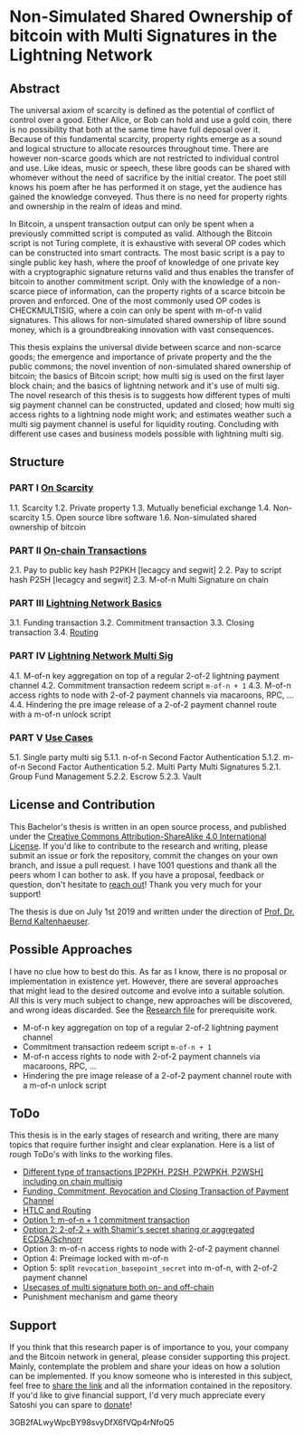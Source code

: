 # Non-Simulated Shared Ownership of bitcoin with Multi Signatures in the Lightning Network

## Abstract

The universal axiom of scarcity is defined as the potential of conflict of control over a good. Either Alice, or Bob can hold and use a gold coin, there is no possibility that both at the same time have full deposal over it. Because of this fundamental scarcity, property rights emerge as a sound and logical structure to allocate resources throughout time. There are however non-scarce goods which are not restricted to individual control and use. Like ideas, music or speech, these libre goods can be shared with whomever without the need of sacrifice by the initial creator. The poet still knows his poem after he has performed it on stage, yet the audience has gained the knowledge conveyed. Thus there is no need for property rights and ownership in the realm of ideas and mind.

In Bitcoin, a unspent transaction output can only be spent when a previously committed script is computed as valid. Although the Bitcoin script is not Turing complete, it is exhaustive with several OP codes which can be constructed into smart contracts. The most basic script is a pay to single public key hash, where the proof of knowledge of one private key with a cryptographic signature returns valid and thus enables the transfer of bitcoin to another commitment script. Only with the knowledge of a non-scarce piece of information, can the property rights of a scarce bitcoin be proven and enforced. One of the most commonly used OP codes is CHECKMULTISIG, where a coin can only be spent with m-of-n valid signatures. This allows for non-simulated shared ownership of libre sound money, which is a groundbreaking innovation with vast consequences.

This thesis explains the universal divide between scarce and non-scarce goods; the emergence and importance of private property and the the public commons; the novel invention of non-simulated shared ownership of bitcoin; the basics of Bitcoin script; how multi sig is used on the first layer block chain; and the basics of lightning network and it's use of multi sig. The novel research of this thesis is to suggests how different types of multi sig payment channel can be constructed, updated and closed; how multi sig access rights to a lightning node might work; and estimates weather such a multi sig payment channel is useful for liquidity routing. Concluding with different use cases and business models possible with lightning multi sig.

## Structure

### PART I [On Scarcity](/Scarcity.asciidoc)

1.1. Scarcity
1.2. Private property
1.3. Mutually beneficial exchange
1.4. Non-scarcity
1.5. Open source libre software
1.6. Non-simulated shared ownership of bitcoin

### PART II [On-chain Transactions](/Transaction.asciidoc)

2.1. Pay to public key hash P2PKH [lecagcy and segwit]
2.2. Pay to script hash P2SH [lecagcy and segwit]
2.3. M-of-n Multi Signature on chain

### PART III [Lightning Network Basics](/PaymentChannel.asciidoc)

3.1. Funding transaction
3.2. Commitment transaction
3.3. Closing transaction
3.4. [Routing](/Routing.asciidoc)

### PART IV [Lightning Network Multi Sig](/LightningMultiSigTransaction.asciidoc)

4.1. M-of-n key aggregation on top of a regular 2-of-2 lightning payment channel
4.2. Commitment transaction redeem script `m-of-n + 1`
4.3. M-of-n access rights to node with 2-of-2 payment channels via macaroons, RPC, ...
4.4. Hindering the pre image release of a 2-of-2 payment channel route with a m-of-n unlock script

### PART V [Use Cases](/UseCase.asciidoc)

5.1. Single party multi sig
    5.1.1.  n-of-n Second Factor Authentication
    5.1.2.  m-of-n Second Factor Authentication
5.2. Multi Party Multi Signatures
    5.2.1.  Group Fund Management
    5.2.2.  Escrow
    5.2.3.  Vault

## License and Contribution

This Bachelor's thesis is written in an open source process, and published under the [Creative Commons Attribution-ShareAlike 4.0 International License](https://creativecommons.org/licenses/by/4.0/legalcode). If you'd like to contribute to the research and writing, please submit an issue or fork the repository, commit the changes on your own branch, and issue a pull request. I have 1001 questions and thank all the peers whom I can bother to ask. If you have a proposal, feedback or question, don't hesitate to [reach out](https://towardsliberty.com/contact)! Thank you very much for your support!

The thesis is due on July 1st 2019 and written under the direction of [Prof. Dr. Bernd Kaltenhaeuser](https://www.dhbw-vs.de/hochschule/mitarbeitende/bernd-kaltenhaeuser.html).

## Possible Approaches

I have no clue how to best do this. As far as I know, there is no proposal or implementation in existence yet. However, there are several approaches that might lead to the desired outcome and evolve into a suitable solution. All this is very much subject to change, new approaches will be discovered, and wrong ideas discarded. See the [Research file](/Research.asciidoc) for prerequisite work.

* M-of-n key aggregation on top of a regular 2-of-2 lightning payment channel
* Commitment transaction redeem script `m-of-n + 1`
* M-of-n access rights to node with 2-of-2 payment channels via macaroons, RPC, ...
* Hindering the pre image release of a 2-of-2 payment channel route with a m-of-n unlock script

## ToDo

This thesis is in the early stages of research and writing, there are many topics that require further insight and clear explanation. Here is a list of rough ToDo's with links to the working files.

* [Different type of transactions [P2PKH, P2SH, P2WPKH, P2WSH] including on chain multisig](/Transaction.asciidoc)
* [Funding, Commitment, Revocation and Closing Transaction of Payment Channel](/PaymentChannel.asciidoc)
* [HTLC and Routing](/Routing.asciidoc)
* [Option 1: m-of-n + 1 commitment transaction](/LightningMultiSigTransaction.asciidoc)
* [Option 2: 2-of-2 + with Shamir's secret sharing or aggregated ECDSA/Schnorr](/LightningMultiSigTransaction.asciidoc)
* Option 3: m-of-n access rights to node with 2-of-2 payment channel
* Option 4: Preimage locked with m-of-n
* Option 5: split `revocation_basepoint_secret` into m-of-n, with 2-of-2 payment channel
* [Usecases of multi signature both on- and off-chain](/UseCase.asciidoc)
* Punishment mechanism and game theory

## Support

If you think that this research paper is of importance to you, your company and the Bitcoin network in general, please consider supporting this project. Mainly, contemplate the problem and share your ideas on how a solution can be implemented. If you know someone who is interested in this subject, feel free to [share the link](https://github.com/MaxHillebrand/LightningMultiSig/) and all the information contained in the repository. If you'd like to give financial support, I'd very much appreciate every Satoshi you can spare to [donate](https://tallyco.in/HillebrandMax)!

3GB2fALwyWpcBY98svyDfX6fVQp4rNfoQ5